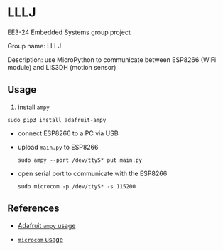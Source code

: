 # LLLJ

EE3-24 Embedded Systems group project

Group name: LLLJ

Description: use MicroPython to communicate between ESP8266 (WiFi module) and LIS3DH (motion sensor)

## Usage

1. install `ampy`

  `sudo pip3 install adafruit-ampy`

- connect ESP8266 to a PC via USB

- upload `main.py` to ESP8266

  `sudo ampy --port /dev/ttyS* put main.py`

- open serial port to communicate with the ESP8266

  `sudo microcom -p /dev/ttyS* -s 115200`

## References

- [Adafruit `ampy` usage](https://cdn-learn.adafruit.com/downloads/pdf/micropython-basics-load-files-and-run-code.pdf)

- [`microcom` usage](http://manpages.ubuntu.com/manpages/xenial/man1/microcom.1.html)